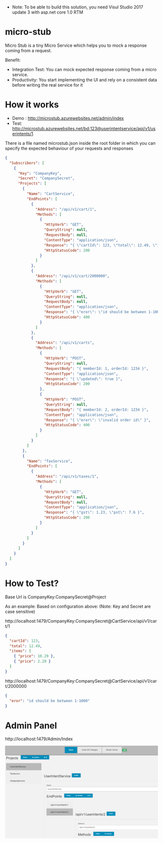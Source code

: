 * Note: To be able to build this solution, you need Visul Studio 2017 update 3 with asp.net core 1.0 RTM

# micro-stub

Micro Stub is a tiny Micro Service which helps you to mock a response coming from a request.

Benefit:

* Integration Test: You can mock expected response coming from a micro service.
* Productivity: You start implementing the UI and rely on a consistent data before writing the real service for it

# How it works

* Demo : http://microstub.azurewebsites.net/admin/index
* Test:  http://microstub.azurewebsites.net/bd:123@userintentservice/api/v1/userintents/1

There is a file named microstub.json inside the root folder in which you can specify the expected behaviour of your requests and responses

```json
{
  "Subscribers": [
    {
      "Key": "CompanyKey",
      "Secret": "CompanySecret",
      "Projects": [
        {
          "Name": "CartService",
          "EndPoints": [
            {
              "Address": "/api/v1/cart/1",
              "Methods": [
                {
                  "HttpVerb": "GET",
                  "QueryString": null,
                  "RequestBody": null,
                  "ContentType": "application/json",
                  "Response": "{ \"cartId\": 123, \"total\": 12.49, \"items\": [ { \"price\": 10.29 }, { \"price\": 2.20} ] }",
                  "HttpStatusCode": 200
                }
              ]
            },
            {
              "Address": "/api/v1/cart/2000000",
              "Methods": [
                {
                  "HttpVerb": "GET",
                  "QueryString": null,
                  "RequestBody": null,
                  "ContentType": "application/json",
                  "Response": "{ \"eror\": \"id should be between 1-1000\" }",
                  "HttpStatusCode": 400
                }
              ]
            },
            {
              "Address": "/api/v1/carts",
              "Methods": [
                {
                  "HttpVerb": "POST",
                  "QueryString": null,
                  "RequestBody": "{ memberId: 1, orderId: 1234 }",
                  "ContentType": "application/json",
                  "Response": "{ \"updated\": true }",
                  "HttpStatusCode": 200
                },
                {
                  "HttpVerb": "POST",
                  "QueryString": null,
                  "RequestBody": "{ memberId: 2, orderId: 1234 }",
                  "ContentType": "application/json",
                  "Response": "{ \"eror\": \"invalid order id\" }",
                  "HttpStatusCode": 400
                }
              ]
            }
          ]
        },
        {
          "Name": "TaxService",
          "EndPoints": [
            {
              "Address": "/api/v1/taxes/1",
              "Methods": [
                {
                  "HttpVerb": "GET",
                  "QueryString": null,
                  "RequestBody": null,
                  "ContentType": "application/json",
                  "Response": "{ \"gst\": 1.23, \"pst\": 7.6 }",
                  "HttpStatusCode": 200
                }
              ]
            }
          ]
        }
      ]
    }
  ]
}
```

# How to Test?

Base Url is CompanyKey:CompanySecret@Project

As an example:
Based on configuration above: (Note: Key and Secret are case sensitive)

http://localhost:1479/CompanyKey:CompanySecret@CartService/api/v1/cart/1

```json
{
  "cartId": 123,
  "total": 12.49,
  "items": [
    { "price": 10.29 },
    { "price": 2.20 }
  ]
}
```

http://localhost:1479/CompanyKey:CompanySecret@CartService/api/v1/cart/2000000
 
```json
{ 
  "eror": "id should be between 1-1000" 
}
```

# Admin Panel
http://localhost:1479/Admin/Index

![alt tag](https://raw.githubusercontent.com/ardymalihi/micro-stub/master/src/MicroStub.WebApi/wwwroot/images/admin-panel.png)

